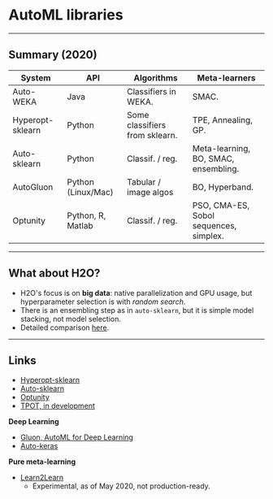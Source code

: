 # AutoML libraries

---
## Summary (2020)

| System | API | Algorithms | Meta-learners |
|--------|-----|------------|-------|
| Auto-WEKA | Java | Classifiers in WEKA. | SMAC. |
| Hyperopt-sklearn | Python | Some classifiers from sklearn.| TPE, Annealing, GP. 
| Auto-sklearn| Python | Classif. / reg. | Meta-learning, BO, SMAC, ensembling. | 
| AutoGluon | Python (Linux/Mac) | Tabular / image algos | BO, Hyperband.
| Optunity | Python, R, Matlab | Classif. / reg. |PSO, CMA-ES, Sobol sequences, simplex.|

---
## What about H2O?
- H2O's focus is on **big data**: native parallelization and GPU usage, but hyperparameter selection is with *random search*.
- There is an ensembling step as in `auto-sklearn`, but it is simple model stacking, not model selection.
- Detailed comparison [here](https://arxiv.org/pdf/1908.05557.pdf).
---
## Links
- [Hyperopt-sklearn](http://hyperopt.github.io/hyperopt-sklearn/)
- [Auto-sklearn](https://automl.github.io/auto-sklearn/master/)
- [Optunity](https://optunity.readthedocs.io/en/latest/)
- [TPOT, in development](http://epistasislab.github.io/tpot/)

**Deep Learning**
- [Gluon, AutoML for Deep Learning](https://autogluon.mxnet.io/tutorials/index.html)
- [Auto-keras](https://arxiv.org/pdf/1908.05557.pdf)

**Pure meta-learning**
- [Learn2Learn](http://learn2learn.net/)
	- Experimental, as of May 2020, not production-ready.

